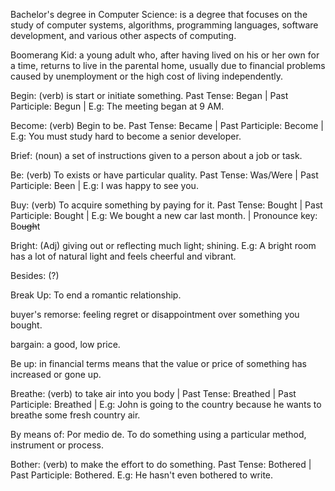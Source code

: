 Bachelor's degree in Computer Science: is a degree that focuses on the study of computer systems, algorithms, programming languages, software development, and various other aspects of computing.

Boomerang Kid: a young adult who, after having lived on his or her own for a time, returns to live in the parental home, usually due to financial problems caused by unemployment or the high cost of living independently.

Begin: (verb) is start or initiate something. Past Tense: Began | Past Participle: Begun | E.g: The meeting began at 9 AM.

Become: (verb) Begin to be. Past Tense: Became | Past Participle: Become | E.g: You must study hard to become a senior developer. 

Brief: (noun) a set of instructions given to a person about a job or task.

Be: (verb) To exists or have particular quality. Past Tense: Was/Were | Past Participle: Been | E.g: I was happy to see you.

Buy: (verb) To acquire something by paying for it. Past Tense: Bought | Past Participle: Bought | E.g: We bought a new car last month. | Pronounce key: Bo~~ugh~~t

Bright: (Adj) giving out or reflecting much light; shining. E.g: A bright room has a lot of natural light and feels cheerful and vibrant. 

Besides: (?)

Break Up: To end a romantic relationship.

buyer's remorse: feeling regret or disappointment over something you bought. 

bargain: a good, low price.

Be up: in financial terms means that the value or price of something has increased or gone up.

Breathe: (verb) to take air into you body | Past Tense: Breathed | Past Participle: Breathed | E.g: John is going to the country because he wants to breathe some fresh country air.

By means of: Por medio de. To do something using a particular method, instrument or process. 

Bother: (verb) to make the effort to do something. Past Tense: Bothered | Past Participle: Bothered. E.g: He hasn't even bothered to write. 